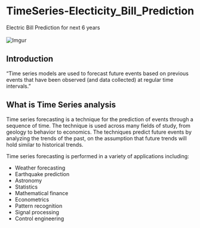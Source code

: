 # TimeSeries-Electicity_Bill_Prediction
Electric Bill Prediction for next 6 years<br><br>
![Imgur](https://i.imgur.com/aooy8xP.gif)
<br>
## Introduction
 

“Time series models are used to forecast future events based on previous events that have been observed (and data collected) at regular time intervals.”
<br>
## What is Time Series analysis
 
Time series forecasting is a technique for the prediction of events through a sequence of time. The technique is used across many fields of study, from geology to behavior to economics. The techniques predict future events by analyzing the trends of the past, on the assumption that future trends will hold similar to historical trends.

Time series forecasting is performed in a variety of applications including:

- Weather forecasting
- Earthquake prediction
- Astronomy
- Statistics
- Mathematical finance
- Econometrics
- Pattern recognition
- Signal processing
- Control engineering
